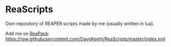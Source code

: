 # ReaScripts

Own repository of REAPER scripts made by me (usually written in lua).

Add me on [ReaPack](https://reapack.com/): https://raw.githubusercontent.com/DaveKeehl/ReaScripts/master/index.xml

